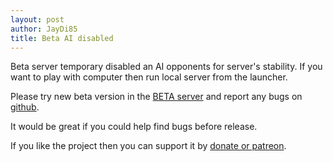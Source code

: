```yaml
---
layout: post
author: JayDi85
title: Beta AI disabled
---
```

Beta server temporary disabled an AI opponents for server's stability.
If you want to play with computer then run local server from the launcher.

Please try new beta version in the [BETA server](http://xmage.today/) 
and report any bugs on [github](https://github.com/magefree/mage/issues).

It would be great if you could help find bugs before release.

If you like the project then you can support it by [donate or patreon](http://xmage.today/#donate).